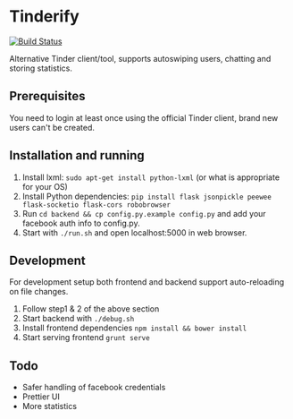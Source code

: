 # Tinderify

[![Build Status](https://travis-ci.org/taseppa/tinderify.svg?branch=master)](https://travis-ci.org/taseppa/tinderify)

Alternative Tinder client/tool, supports autoswiping users, chatting and storing statistics.

## Prerequisites

You need to login at least once using the official Tinder client, brand new users can't be created.

## Installation and running
1. Install lxml: `sudo apt-get install python-lxml` (or what is appropriate for your OS)
2. Install Python dependencies: `pip install flask jsonpickle peewee flask-socketio flask-cors robobrowser`
3. Run `cd backend && cp config.py.example config.py` and add your facebook auth info to config.py. 
4. Start with `./run.sh` and open localhost:5000 in web browser.

## Development

For development setup both frontend and backend support auto-reloading on file changes. 

1. Follow step1 & 2 of the above section
2. Start backend with `./debug.sh`
3. Install frontend dependencies `npm install && bower install`
4. Start serving frontend `grunt serve`

## Todo
* Safer handling of facebook credentials
* Prettier UI
* More statistics
